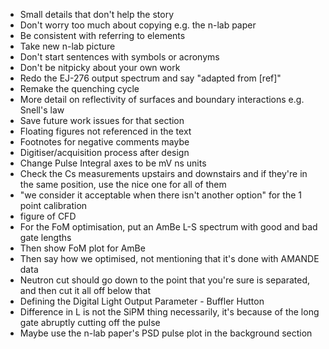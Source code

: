 - Small details that don't help the story
- Don't worry too much about copying e.g. the n-lab paper
- Be consistent with referring to elements
- Take new n-lab picture
- Don't start sentences with symbols or acronyms
- Don't be nitpicky about your own work
- Redo the EJ-276 output spectrum and say "adapted from [ref]"
- Remake the quenching cycle
- More detail on reflectivity of surfaces and boundary interactions e.g. Snell's law
- Save future work issues for that section
- Floating figures not referenced in the text
- Footnotes for negative comments maybe
- Digitiser/acquisition process after design
- Change Pulse Integral axes to be mV ns units
- Check the Cs measurements upstairs and downstairs and if they're in the same position, use the nice one for all of them
- "we consider it acceptable when there isn't another option" for the 1 point calibration
- figure of CFD
- For the FoM optimisation, put an AmBe L-S spectrum with good and bad gate lengths
- Then show FoM plot for AmBe
- Then say how we optimised, not mentioning that it's done with AMANDE data
- Neutron cut should go down to the point that you're sure is separated, and then cut it all off below that
- Defining the Digital Light Output Parameter - Buffler Hutton
- Difference in L is not the SiPM thing necessarily, it's because of the long gate abruptly cutting off the pulse
- Maybe use the n-lab paper's PSD pulse plot in the background section